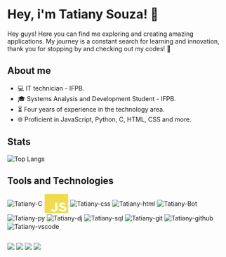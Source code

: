 # Hey, i'm Tatiany Souza! 👋

Hey guys! Here you can find me exploring and creating amazing applications.
My journey is a constant search for learning and innovation, thank you for stopping by and checking out my codes! 🚀

## About me
- 💻 IT technician - IFPB.
- 🎓 Systems Analysis and Development Student - IFPB.
- ⏳ Four years of experience in the technology area.
- 🌐 Proficient in JavaScript, Python, C, HTML, CSS and more.

## Stats
![Top Langs](https://github-readme-stats.vercel.app/api/top-langs/?username=tatianysouza&layout=compact)

## Tools and Technologies
<div align="left">
  <img align="center" alt="Tatiany-C" height="45" width="55" src="https://cdn.jsdelivr.net/gh/devicons/devicon/icons/c/c-original.svg" />
  <img align="center" alt="Tatiany-Js" height="45" width="55" src="https://raw.githubusercontent.com/devicons/devicon/master/icons/javascript/javascript-plain.svg">
  <img align="center" alt="Tatiany-css" height="45" width="55" src="https://cdn.jsdelivr.net/gh/devicons/devicon/icons/css3/css3-original.svg">
  <img align="center" alt="Tatiany-html" height="45" width="55" src="https://cdn.jsdelivr.net/gh/devicons/devicon/icons/html5/html5-original.svg">
  <img align="center" alt="Tatiany-Bot" height="50" width="60" src="https://cdn.jsdelivr.net/gh/devicons/devicon/icons/bootstrap/bootstrap-original.svg">
  <img align="center" alt="Tatiany-py" height="45" width="55" src="https://cdn.jsdelivr.net/gh/devicons/devicon/icons/python/python-original.svg">
  <img align="center" alt="Tatiany-dj" height="45" width="55" src="https://cdn.jsdelivr.net/gh/devicons/devicon/icons/django/django-plain.svg">
  <img align="center" alt="Tatiany-sql" height="45" width="55" src="https://cdn.jsdelivr.net/gh/devicons/devicon@latest/icons/mysql/mysql-original.svg">
          
  <img align="center" alt="Tatiany-git" height="45" width="55" src="https://cdn.jsdelivr.net/gh/devicons/devicon/icons/git/git-original.svg">
  <img align="center" alt="Tatiany-github" height="45" width="55" src="https://cdn.jsdelivr.net/gh/devicons/devicon/icons/github/github-original.svg">

  <img align="center" alt="Tatiany-vscode" height="45" width="55" src="https://cdn.jsdelivr.net/gh/devicons/devicon/icons/vscode/vscode-original.svg">
</div>

##
<div> 
  <a href="https://www.instagram.com/tatinha.souza_" target="_blank"><img src="https://img.shields.io/badge/-Instagram-%23E4405F?style=for-the-badge&logo=instagram&logoColor=white" target="_blank"></a>
  <a href="https://twitter.com/tatianysou80581" target="_blank"><img src="https://img.shields.io/badge/Twitter-1DA1F2?style=for-the-badge&logo=twitter&logoColor=white" target="_blank"></a>
  <a href="www.linkedin.com/in/tatiany-souza" target="_blank"><img src="https://img.shields.io/badge/-LinkedIn-%230077B5?style=for-the-badge&logo=linkedin&logoColor=white" target="_blank"></a>
  <a href="mailto:tatianysouza2018@gmail.com"><img src="https://img.shields.io/badge/-Gmail-%23333?style=for-the-badge&logo=gmail&logoColor=white" target="_blank"></a>
</div>



